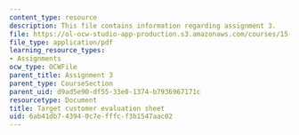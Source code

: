 ```yaml
---
content_type: resource
description: This file contains information regarding assignment 3.
file: https://ol-ocw-studio-app-production.s3.amazonaws.com/courses/15-390-new-enterprises-spring-2013/6ab41db743940c7efffcf3b1547aac02_MIT15_390S13_assgn3sheet.pdf
file_type: application/pdf
learning_resource_types:
- Assignments
ocw_type: OCWFile
parent_title: Assignment 3
parent_type: CourseSection
parent_uid: d9ad5e90-df55-33e0-1374-b7936967171c
resourcetype: Document
title: Target customer evaluation sheet
uid: 6ab41db7-4394-0c7e-fffc-f3b1547aac02
---
```

